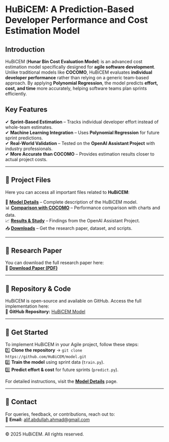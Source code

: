 # HuBiCEM: A Prediction-Based Developer Performance and Cost Estimation Model

## Introduction
HuBiCEM (**Hunar Bin Cost Evaluation Model**) is an advanced cost estimation model specifically designed for **agile software development**. Unlike traditional models like **COCOMO**, HuBiCEM evaluates **individual developer performance** rather than relying on a generic team-based approach. By applying **Polynomial Regression**, the model predicts **effort, cost, and time** more accurately, helping software teams plan sprints efficiently.

## Key Features
✔ **Sprint-Based Estimation** – Tracks individual developer effort instead of whole-team estimates.  
✔ **Machine Learning Integration** – Uses **Polynomial Regression** for future sprint predictions.  
✔ **Real-World Validation** – Tested on the **OpenAI Assistant Project** with industry professionals.  
✔ **More Accurate than COCOMO** – Provides estimation results closer to actual project costs.  

---

## 📂 Project Files
Here you can access all important files related to **HuBiCEM**:

📄 **[Model Details](MODEL.md)** – Complete description of the HuBiCEM model.  
📊 **[Comparison with COCOMO](COMPARISON.md)** – Performance comparison with charts and data.  
📈 **[Results & Study](RESULTS.md)** – Findings from the OpenAI Assistant Project.  
📥 **[Downloads](DOWNLOADS.md)** – Get the research paper, dataset, and scripts.

---

## 📄 Research Paper
You can download the full research paper here:  
🔗 **[Download Paper (PDF)](https://hubicem.github.io/HuBiCEM-paper.pdf)**  

---

## 🔗 Repository & Code
HuBiCEM is open-source and available on GitHub. Access the full implementation here:  
📌 **GitHub Repository:** [HuBiCEM Model](https://github.com/HuBiCEM/model)  

---

## 🚀 Get Started  
To implement HuBiCEM in your Agile project, follow these steps:  
1️⃣ **Clone the repository** → `git clone https://github.com/HuBiCEM/model.git`  
2️⃣ **Train the model** using sprint data (`train.py`).  
3️⃣ **Predict effort & cost** for future sprints (`predict.py`).  

For detailed instructions, visit the **[Model Details](MODEL.md)** page.  

---

## 📩 Contact  
For queries, feedback, or contributions, reach out to:  
📧 **Email:** alif.abdullah.ahmad@gmail.com  

---

© 2025 HuBiCEM. All rights reserved.

